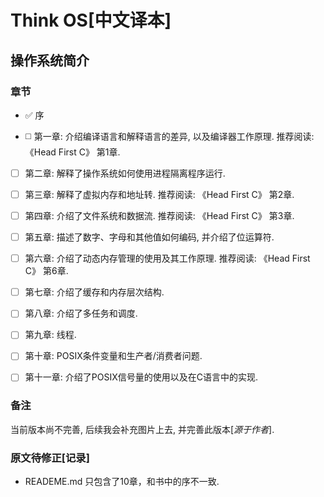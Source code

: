 Think OS[中文译本]
========
操作系统简介
-----------------------------------------


### 章节


- :white_check_mark: 序

- :white_medium_square: 第一章: 介绍编译语言和解释语言的差异, 以及编译器工作原理.
推荐阅读: 《Head First C》 第1章.

- [ ] 第二章: 解释了操作系统如何使用进程隔离程序运行.

- [ ] 第三章: 解释了虚拟内存和地址转. 推荐阅读: 《Head First C》 第2章.

- [ ] 第四章: 介绍了文件系统和数据流. 推荐阅读: 《Head First C》 第3章.

- [ ] 第五章: 描述了数字、字母和其他值如何编码, 并介绍了位运算符.

- [ ] 第六章: 介绍了动态内存管理的使用及其工作原理. 推荐阅读: 《Head First C》 第6章.

- [ ] 第七章: 介绍了缓存和内存层次结构.

- [ ] 第八章: 介绍了多任务和调度.

- [ ] 第九章: 线程.

- [ ] 第十章: POSIX条件变量和生产者/消费者问题.

- [ ] 第十一章: 介绍了POSIX信号量的使用以及在C语言中的实现.

### 备注

当前版本尚不完善, 后续我会补充图片上去, 并完善此版本[*源于作者*].


### 原文待修正[记录]

- READEME.md 只包含了10章，和书中的序不一致.
